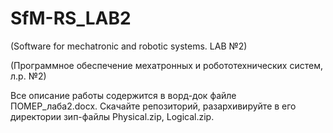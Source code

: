 # SfM-RS_LAB2 
(Software for mechatronic and robotic systems. LAB №2)

(Программное обеспечение мехатронных и робототехнических систем, л.р. №2)

Все описание работы содержится в ворд-док файле ПОМЕР_лаба2.docx.
Скачайте репозиторий, разархивируйте в его директории зип-файлы Physical.zip, Logical.zip.
